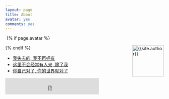 ```yaml
---
layout: page
title: About
avatar: yes
comments: yes
---
```


​ {% if page.avatar %} <p><img width="100px" height="100px" src="http://ww2.sinaimg.cn/mw690/6c9ce165jw8e3hyq6yurfj.jpg" title="{{site.author}}" align="right"/></p> {% endif %}



- [我失去的, 我不再拥有]()
- [这里不会经常有人来, 除了我]()
- [你自己对了, 你的世界就对了]()

<iframe frameborder="no" border="0" marginwidth="0" marginheight="0" width=298 height=52 src="http://music.163.com/outchain/player?type=2&id=108468&auto=1&height=32"></iframe>